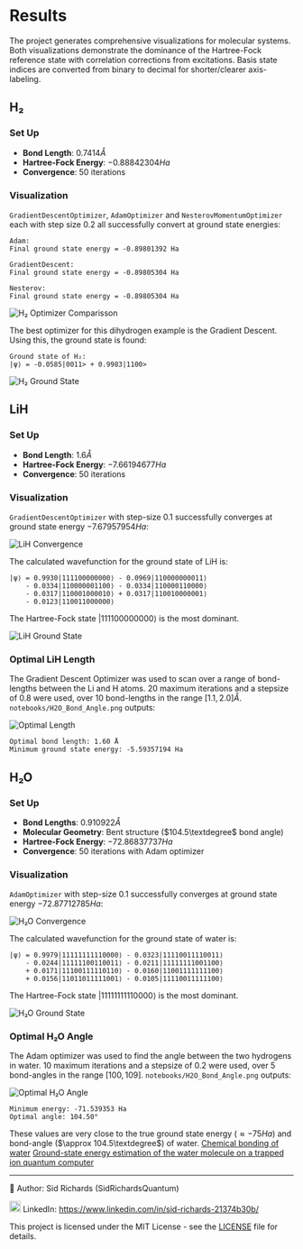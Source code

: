 # Results

The project generates comprehensive visualizations for molecular systems.
Both visualizations demonstrate the dominance of the Hartree-Fock reference state with correlation corrections from excitations.
Basis state indices are converted from binary to decimal for shorter/clearer axis-labeling.

## H₂

### Set Up

- **Bond Length**: $0.7414 Å$
- **Hartree-Fock Energy**: $-0.88842304 Ha$
- **Convergence**: $50$ iterations

### Visualization

```GradientDescentOptimizer```, ```AdamOptimizer``` and ```NesterovMomentumOptimizer``` each with step size $0.2$ all successfully convert at ground state energies:

```
Adam:
Final ground state energy = -0.89801392 Ha

GradientDescent:
Final ground state energy = -0.89805304 Ha

Nesterov:
Final ground state energy = -0.89805304 Ha
```

![H₂ Optimizer Comparisson](notebooks/images/H2_optimiser_comparison.png)

The best optimizer for this dihydrogen example is the Gradient Descent.
Using this, the ground state is found:

```
Ground state of H₂:
|ψ⟩ = -0.0585|0011> + 0.9983|1100>
```

![H₂ Ground State](notebooks/images/H2_ground_state.png)

## LiH

### Set Up

- **Bond Length**: $1.6 Å$
- **Hartree-Fock Energy**: $-7.66194677 Ha$
- **Convergence**: $50$ iterations

### Visualization

```GradientDescentOptimizer``` with step-size $0.1$ successfully converges at ground state energy $-7.67957954 Ha$:

![LiH Convergence](notebooks/images/LiH_convergence.png)

The calculated wavefunction for the ground state of LiH is:

```
|ψ⟩ = 0.9930|111100000000⟩ - 0.0969|110000000011⟩ 
    - 0.0334|110000001100⟩ - 0.0334|110000110000⟩ 
    - 0.0317|110001000010⟩ + 0.0317|110010000001⟩ 
    - 0.0123|110011000000⟩
```

The Hartree-Fock state $|111100000000⟩$ is the most dominant.

![LiH Ground State](notebooks/images/LiH_ground_state.png)

### Optimal LiH Length

The Gradient Descent Optimizer was used to scan over a range of bond-lengths between the Li and H atoms.
$20$ maximum iterations and a stepsize of $0.8$ were used, over $10$ bond-lengths in the range $[1.1, 2.0] Å$.
```notebooks/H2O_Bond_Angle.png``` outputs:

![Optimal Length](notebooks/images/LiH_Optimal_Bond_Length.png)

```
Optimal bond length: 1.60 Å
Minimum ground state energy: -5.59357194 Ha
```

## H₂O

### Set Up

- **Bond Lengths**: $0.910922 Å$
- **Molecular Geometry**: Bent structure ($104.5\textdegree$ bond angle)
- **Hartree-Fock Energy**: $-72.86837737 Ha$
- **Convergence**: $50$ iterations with Adam optimizer

### Visualization

```AdamOptimizer```  with step-size $0.1$ successfully converges at ground state energy $-72.87712785 Ha$:

![H₂O Convergence](notebooks/images/H2O_convergence.png)

The calculated wavefunction for the ground state of water is:

```
|ψ⟩ = 0.9979|11111111110000⟩ - 0.0323|11110011110011⟩
    - 0.0244|11111100110011⟩ - 0.0211|11111111001100⟩
    + 0.0171|11100111110110⟩ - 0.0160|11001111111100⟩
    + 0.0156|11011011111001⟩ - 0.0105|11110011111100⟩
```

The Hartree-Fock state $|11111111110000⟩$ is the most dominant.

![H₂O Ground State](notebooks/images/H2O_ground_state.png)

### Optimal H₂O Angle

The Adam optimizer was used to find the angle between the two hydrogens in water.
$10$ maximum iterations and a stepsize of $0.2$ were used, over $5$ bond-angles in the range $[100, 109]$.
```notebooks/H2O_Bond_Angle.png``` outputs:

![Optimal H₂O Angle](notebooks/images/Water_Optimal_Angle.png)

```
Minimum energy: -71.539353 Ha
Optimal angle: 104.50°
```

These values are very close to the true ground state energy ($\approx -75 Ha$) and bond-angle ($\approx 104.5\textdegree$) of water.
[Chemical bonding of water](https://en.wikipedia.org/wiki/Chemical_bonding_of_water)
[Ground-state energy estimation of the water molecule on a trapped ion quantum computer](https://arxiv.org/abs/1902.10171)

---

📘 Author: Sid Richards (SidRichardsQuantum)

<img src="https://cdn.jsdelivr.net/gh/devicons/devicon/icons/linkedin/linkedin-original.svg" width="20" /> LinkedIn: https://www.linkedin.com/in/sid-richards-21374b30b/

This project is licensed under the MIT License - see the [LICENSE](LICENSE) file for details.
